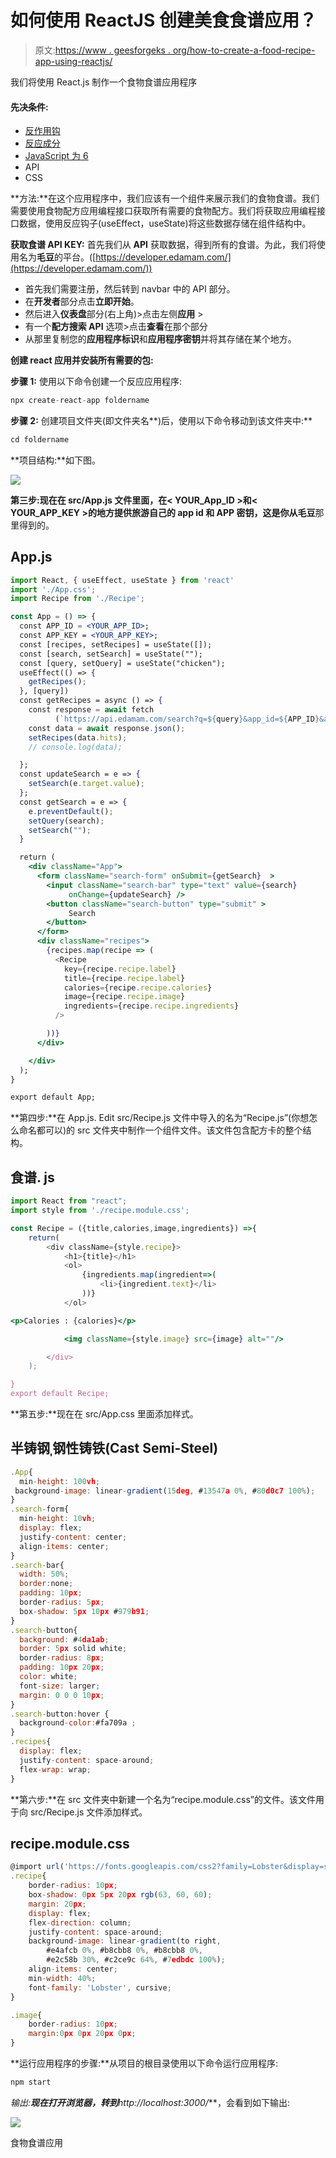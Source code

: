 # 如何使用 ReactJS 创建美食食谱应用？

> 原文:[https://www . geesforgeks . org/how-to-create-a-food-recipe-app-using-reactjs/](https://www.geeksforgeeks.org/how-to-create-a-food-recipe-app-using-reactjs/)

我们将使用 React.js 制作一个食物食谱应用程序

#### 先决条件:

*   [反作用钩](https://www.geeksforgeeks.org/introduction-to-react-hooks/)
*   [反应成分](https://www.geeksforgeeks.org/reactjs-functional-components/)
*   [JavaScript 为 6](https://www.geeksforgeeks.org/introduction-to-es6/)
*   API
*   CSS

**方法:**在这个应用程序中，我们应该有一个组件来展示我们的食物食谱。我们需要使用食物配方应用编程接口获取所有需要的食物配方。我们将获取应用编程接口数据，使用反应钩子(useEffect，useState)将这些数据存储在组件结构中。

**获取食谱 API KEY:** 首先我们从 **API** 获取数据，得到所有的食谱。为此，我们将使用名为**毛豆**的平台。([https://developer.edamam.com/](https://developer.edamam.com/))

*   首先我们需要注册，然后转到 navbar 中的 API 部分。
*   在**开发者**部分点击**立即开始**。
*   然后进入**仪表盘**部分(右上角)>点击左侧**应用** >
*   有一个**配方搜索 API** 选项>点击**查看**在那个部分
*   从那里复制您的**应用程序标识**和**应用程序密钥**并将其存储在某个地方。

**创建 react 应用并安装所有需要的包:**

**步骤 1:** 使用以下命令创建一个反应应用程序:

```jsx
npx create-react-app foldername
```

**步骤 2:** 创建项目文件夹(即文件夹名**)后，使用以下命令移动到该文件夹中:**

```jsx
cd foldername
```

**项目结构:**如下图。

![](img/f9cb85eee75a207947df4a4552982fef.png)

**第三步:**现在在 src/App.js 文件**里面，**在< YOUR_App_ID >和< YOUR_APP_KEY >的地方提供旅游自己的 app id 和 APP 密钥，这是你从**毛豆**那里得到的。

## App.js

```jsx
import React, { useEffect, useState } from 'react'
import './App.css';
import Recipe from './Recipe';

const App = () => {
  const APP_ID = <YOUR_APP_ID>;
  const APP_KEY = <YOUR_APP_KEY>;
  const [recipes, setRecipes] = useState([]);
  const [search, setSearch] = useState("");
  const [query, setQuery] = useState("chicken");
  useEffect(() => {
    getRecipes();
  }, [query])
  const getRecipes = async () => {
    const response = await fetch
          (`https://api.edamam.com/search?q=${query}&app_id=${APP_ID}&app_key=${APP_KEY}`);
    const data = await response.json();
    setRecipes(data.hits);
    // console.log(data);

  };
  const updateSearch = e => {
    setSearch(e.target.value);
  };
  const getSearch = e => {
    e.preventDefault();
    setQuery(search);
    setSearch("");
  }

  return (
    <div className="App">
      <form className="search-form" onSubmit={getSearch}  >
        <input className="search-bar" type="text" value={search}
             onChange={updateSearch} />
        <button className="search-button" type="submit" >
             Search
        </button>
      </form>
      <div className="recipes">
        {recipes.map(recipe => (
          <Recipe
            key={recipe.recipe.label}
            title={recipe.recipe.label}
            calories={recipe.recipe.calories}
            image={recipe.recipe.image}
            ingredients={recipe.recipe.ingredients}
          />

        ))}
      </div>

    </div>
  );
}

export default App;
```

**第四步:**在 App.js. Edit src/Recipe.js 文件中导入的名为“Recipe.js”(你想怎么命名都可以)的 src 文件夹中制作一个组件文件。该文件包含配方卡的整个结构。

## 食谱. js

```jsx
import React from "react";
import style from './recipe.module.css';

const Recipe = ({title,calories,image,ingredients}) =>{
    return(
        <div className={style.recipe}>
            <h1>{title}</h1>
            <ol>
                {ingredients.map(ingredient=>(
                    <li>{ingredient.text}</li>
                ))}
            </ol>

<p>Calories : {calories}</p>

            <img className={style.image} src={image} alt=""/>

        </div>
    );

}
export default Recipe;
```

**第五步:**现在在 src/App.css 里面添加样式。

## 半铸钢ˌ钢性铸铁(Cast Semi-Steel)

```jsx
.App{
  min-height: 100vh;
 background-image: linear-gradient(15deg, #13547a 0%, #80d0c7 100%);
}
.search-form{
  min-height: 10vh;
  display: flex;
  justify-content: center;
  align-items: center;
}
.search-bar{
  width: 50%;
  border:none;
  padding: 10px;
  border-radius: 5px;
  box-shadow: 5px 10px #979b91;
}
.search-button{
  background: #4da1ab;
  border: 5px solid white;
  border-radius: 8px;
  padding: 10px 20px;
  color: white;
  font-size: larger;
  margin: 0 0 0 10px;
}
.search-button:hover {
  background-color:#fa709a ;
}
.recipes{
  display: flex;
  justify-content: space-around;
  flex-wrap: wrap;
}
```

**第六步:**在 src 文件夹中新建一个名为“recipe.module.css”的文件。该文件用于向 src/Recipe.js 文件添加样式。

## recipe.module.css

```jsx
@import url('https://fonts.googleapis.com/css2?family=Lobster&display=swap');
.recipe{
    border-radius: 10px;
    box-shadow: 0px 5px 20px rgb(63, 60, 60);
    margin: 20px;
    display: flex;
    flex-direction: column;
    justify-content: space-around;
    background-image: linear-gradient(to right, 
        #e4afcb 0%, #b8cbb8 0%, #b8cbb8 0%, 
        #e2c58b 30%, #c2ce9c 64%, #7edbdc 100%);
    align-items: center;
    min-width: 40%;
    font-family: 'Lobster', cursive;   
}

.image{
    border-radius: 10px;
    margin:0px 0px 20px 0px;
}
```

**运行应用程序的步骤:**从项目的根目录使用以下命令运行应用程序:

```jsx
npm start
```

**输出:**现在打开浏览器，转到***http://localhost:3000/***，会看到如下输出:

![](img/069568c8682746a1dbcce636393917f1.png)

食物食谱应用